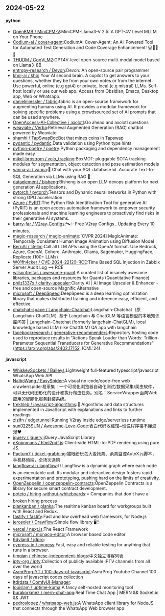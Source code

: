 ## 2024-05-22

#### python
* [OpenBMB / MiniCPM-V](https://github.com/OpenBMB/MiniCPM-V):MiniCPM-Llama3-V 2.5: A GPT-4V Level MLLM on Your Phone
* [Codium-ai / cover-agent](https://github.com/Codium-ai/cover-agent):CodiumAI Cover-Agent: An AI-Powered Tool for Automated Test Generation and Code Coverage Enhancement! 💻🤖🧪🐞
* [THUDM / CogVLM2](https://github.com/THUDM/CogVLM2):GPT4V-level open-source multi-modal model based on Llama3-8B
* [entropy-research / Devon](https://github.com/entropy-research/Devon):Devon: An open-source pair programmer
* [khoj-ai / khoj](https://github.com/khoj-ai/khoj):Your AI second brain. A copilot to get answers to your questions, whether they be from your own notes or from the internet. Use powerful, online (e.g gpt4) or private, local (e.g mistral) LLMs. Self-host locally or use our web app. Access from Obsidian, Emacs, Desktop app, Web or Whatsapp.
* [danielmiessler / fabric](https://github.com/danielmiessler/fabric):fabric is an open-source framework for augmenting humans using AI. It provides a modular framework for solving specific problems using a crowdsourced set of AI prompts that can be used anywhere.
* [OpenAccess-AI-Collective / axolotl](https://github.com/OpenAccess-AI-Collective/axolotl):Go ahead and axolotl questions
* [weaviate / Verba](https://github.com/weaviate/Verba):Retrieval Augmented Generation (RAG) chatbot powered by Weaviate
* [shamhi / TapSwapBot](https://github.com/shamhi/TapSwapBot):Bot that mines coins in Tapswap
* [pydantic / pydantic](https://github.com/pydantic/pydantic):Data validation using Python type hints
* [python-poetry / poetry](https://github.com/python-poetry/poetry):Python packaging and dependency management made easy
* [mikel-brostrom / yolo_tracking](https://github.com/mikel-brostrom/yolo_tracking):BoxMOT: pluggable SOTA tracking modules for segmentation, object detection and pose estimation models
* [vanna-ai / vanna](https://github.com/vanna-ai/vanna):🤖 Chat with your SQL database 📊. Accurate Text-to-SQL Generation via LLMs using RAG 🔄.
* [dataelement / bisheng](https://github.com/dataelement/bisheng):Bisheng is an open LLM devops platform for next generation AI applications.
* [pytorch / pytorch](https://github.com/pytorch/pytorch):Tensors and Dynamic neural networks in Python with strong GPU acceleration
* [Azure / PyRIT](https://github.com/Azure/PyRIT):The Python Risk Identification Tool for generative AI (PyRIT) is an open access automation framework to empower security professionals and machine learning engineers to proactively find risks in their generative AI systems.
* [barry-far / V2ray-Configs](https://github.com/barry-far/V2ray-Configs):🛰️✨ Free V2ray Configs , Updating Every 10 minutes.
* [magic-research / magic-animate](https://github.com/magic-research/magic-animate):[CVPR 2024] MagicAnimate: Temporally Consistent Human Image Animation using Diffusion Model
* [BerriAI / litellm](https://github.com/BerriAI/litellm):Call all LLM APIs using the OpenAI format. Use Bedrock, Azure, OpenAI, Cohere, Anthropic, Ollama, Sagemaker, HuggingFace, Replicate (100+ LLMs)
* [W01fh4cker / CVE-2024-22120-RCE](https://github.com/W01fh4cker/CVE-2024-22120-RCE):Time Based SQL Injection in Zabbix Server Audit Log --> RCE
* [wilsonfreitas / awesome-quant](https://github.com/wilsonfreitas/awesome-quant):A curated list of insanely awesome libraries, packages and resources for Quants (Quantitative Finance)
* [philz1337x / clarity-upscaler](https://github.com/philz1337x/clarity-upscaler):Clarity AI | AI Image Upscaler & Enhancer - free and open-source Magnific Alternative
* [microsoft / DeepSpeed](https://github.com/microsoft/DeepSpeed):DeepSpeed is a deep learning optimization library that makes distributed training and inference easy, efficient, and effective.
* [chatchat-space / Langchain-Chatchat](https://github.com/chatchat-space/Langchain-Chatchat):Langchain-Chatchat（原Langchain-ChatGLM）基于 Langchain 与 ChatGLM 等语言模型的本地知识库问答 | Langchain-Chatchat (formerly langchain-ChatGLM), local knowledge based LLM (like ChatGLM) QA app with langchain
* [facebookresearch / generative-recommenders](https://github.com/facebookresearch/generative-recommenders):Repository hosting code used to reproduce results in "Actions Speak Louder than Words: Trillion-Parameter Sequential Transducers for Generative Recommendations" (https://arxiv.org/abs/2402.17152, ICML'24).

#### javascript
* [WhiskeySockets / Baileys](https://github.com/WhiskeySockets/Baileys):Lightweight full-featured typescript/javascript WhatsApp Web API
* [NaiboWang / EasySpider](https://github.com/NaiboWang/EasySpider):A visual no-code/code-free web crawler/spider易采集：一个可视化浏览器自动化测试/数据采集/爬虫软件，可以无代码图形化的设计和执行爬虫任务。别名：ServiceWrapper面向Web应用的智能化服务封装系统。
* [trekhleb / javascript-algorithms](https://github.com/trekhleb/javascript-algorithms):📝 Algorithms and data structures implemented in JavaScript with explanations and links to further readings
* [zizifn / edgetunnel](https://github.com/zizifn/edgetunnel):Running V2ray inside edge/serverless runtime
* [sun0225SUN / Awesome-Love-Code](https://github.com/sun0225SUN/Awesome-Love-Code):表白代码收藏馆~谁说程序猿不懂浪漫❤️
* [jquery / jquery](https://github.com/jquery/jquery):jQuery JavaScript Library
* [eKoopmans / html2pdf.js](https://github.com/eKoopmans/html2pdf.js):Client-side HTML-to-PDF rendering using pure JS.
* [Pactum7 / ticket-grabbing](https://github.com/Pactum7/ticket-grabbing):猫眼纷玩岛大麦抢票、余票监控AutoX.js脚本，手机移动端，全场次选购
* [langflow-ai / langflow](https://github.com/langflow-ai/langflow):⛓️ Langflow is a dynamic graph where each node is an executable unit. Its modular and interactive design fosters rapid experimentation and prototyping, pushing hard on the limits of creativity.
* [OpenZeppelin / openzeppelin-contracts](https://github.com/OpenZeppelin/openzeppelin-contracts):OpenZeppelin Contracts is a library for secure smart contract development.
* [poteto / hiring-without-whiteboards](https://github.com/poteto/hiring-without-whiteboards):⭐️ Companies that don't have a broken hiring process
* [plankanban / planka](https://github.com/plankanban/planka):The realtime kanban board for workgroups built with React and Redux.
* [fastify / fastify](https://github.com/fastify/fastify):Fast and low overhead web framework, for Node.js
* [jerosoler / Drawflow](https://github.com/jerosoler/Drawflow):Simple flow library 🖥️🖱️
* [vercel / next.js](https://github.com/vercel/next.js):The React Framework
* [microsoft / monaco-editor](https://github.com/microsoft/monaco-editor):A browser based code editor
* [6dylan6 / jdpro](https://github.com/6dylan6/jdpro):
* [cypress-io / cypress](https://github.com/cypress-io/cypress):Fast, easy and reliable testing for anything that runs in a browser.
* [timqian / chinese-independent-blogs](https://github.com/timqian/chinese-independent-blogs):中文独立博客列表
* [iptv-org / iptv](https://github.com/iptv-org/iptv):Collection of publicly available IPTV channels from all over the world
* [AsmrProg-YT / 100-days-of-javascript](https://github.com/AsmrProg-YT/100-days-of-javascript):AsmrProg Youtube Channel 100 days of javascript codes collection
* [ltdrdata / ComfyUI-Manager](https://github.com/ltdrdata/ComfyUI-Manager):
* [louislam / uptime-kuma](https://github.com/louislam/uptime-kuma):A fancy self-hosted monitoring tool
* [burakorkmez / mern-chat-app](https://github.com/burakorkmez/mern-chat-app):Real Time Chat App | MERN && Socket.io && JWT
* [pedroslopez / whatsapp-web.js](https://github.com/pedroslopez/whatsapp-web.js):A WhatsApp client library for NodeJS that connects through the WhatsApp Web browser app
